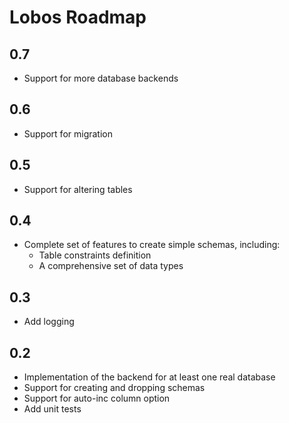 # Lobos Roadmap

## 0.7

 * Support for more database backends

## 0.6

 * Support for migration

## 0.5

 * Support for altering tables
 
## 0.4

 * Complete set of features to create simple schemas, including:
   * Table constraints definition
   * A comprehensive set of data types

## 0.3

 * Add logging
   
## 0.2

 * Implementation of the backend for at least one real database
 * Support for creating and dropping schemas
 * Support for auto-inc column option
 * Add unit tests
